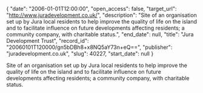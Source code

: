 {
  "date": "2006-01-01T12:00:00", 
  "open_access": false, 
  "target_url": "http://www.juradevelopment.co.uk/", 
  "description": "Site of an organisation set up by Jura local residents to help improve the quality of life on the island and to facilitate influence on future developments affecting residents; a community company, with charitable status.", 
  "end_date": null, 
  "title": "Jura Development Trust", 
  "record_id": "20060101T120000/gn5bDBh8+x8NQ5aY73n+eQ==", 
  "publisher": "juradevelopment.co.uk", 
  "slug": 40227, 
  "start_date": null
}

Site of an organisation set up by Jura local residents to help improve the quality of life on the island and to facilitate influence on future developments affecting residents; a community company, with charitable status.